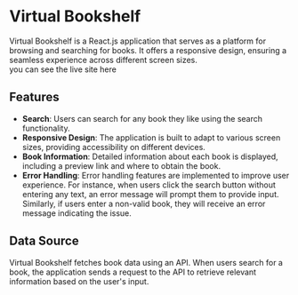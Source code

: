 # Virtual Bookshelf

Virtual Bookshelf is a React.js application that serves as a platform for browsing and searching for books. It offers a responsive design, ensuring a seamless experience across different screen sizes.  
you can see the live site here 

## Features

- **Search**: Users can search for any book they like using the search functionality.
- **Responsive Design**: The application is built to adapt to various screen sizes, providing accessibility on different devices.
- **Book Information**: Detailed information about each book is displayed, including a preview link and where to obtain the book.
- **Error Handling**: Error handling features are implemented to improve user experience. For instance, when users click the search button without entering any text, an error message will prompt them to provide input. Similarly, if users enter a non-valid book, they will receive an error message indicating the issue.

## Data Source

Virtual Bookshelf fetches book data using an API. When users search for a book, the application sends a request to the API to retrieve relevant information based on the user's input.